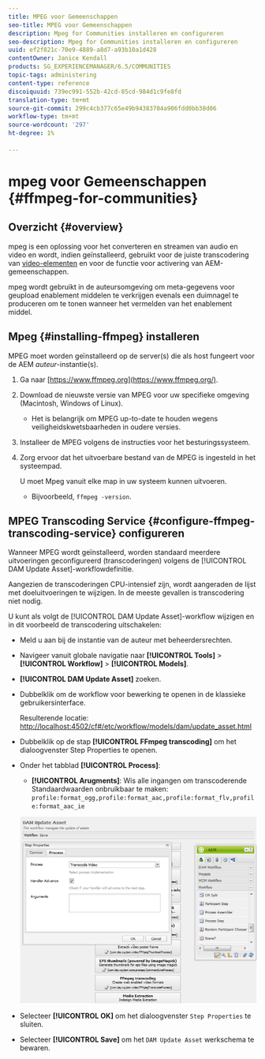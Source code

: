 ```yaml
---
title: MPEG voor Gemeenschappen
seo-title: MPEG voor Gemeenschappen
description: Mpeg for Communities installeren en configureren
seo-description: Mpeg for Communities installeren en configureren
uuid: ef2f821c-70e9-4889-a8d7-a93b10a1d428
contentOwner: Janice Kendall
products: SG_EXPERIENCEMANAGER/6.5/COMMUNITIES
topic-tags: administering
content-type: reference
discoiquuid: 739ec991-552b-42cd-85cd-984d1c9fe8fd
translation-type: tm+mt
source-git-commit: 299c4cb377c65e49b94383704a906fdd0bb38d06
workflow-type: tm+mt
source-wordcount: '297'
ht-degree: 1%

---
```



# mpeg voor Gemeenschappen {#ffmpeg-for-communities}

## Overzicht {#overview}

mpeg is een oplossing voor het converteren en streamen van audio en video en wordt, indien geïnstalleerd, gebruikt voor de juiste transcodering van [video-elementen](../../help/sites-authoring/default-components-foundation.md#video) en voor de functie voor activering van AEM-gemeenschappen.

mpeg wordt gebruikt in de auteursomgeving om meta-gegevens voor geupload enablement middelen te verkrijgen evenals een duimnagel te produceren om te tonen wanneer het vermelden van het enablement middel.

## Mpeg {#installing-ffmpeg} installeren

MPEG moet worden geïnstalleerd op de server(s) die als host fungeert voor de AEM *auteur*-instantie(s).

1. Ga naar [https://www.ffmpeg.org](https://www.ffmpeg.org/).
1. Download de nieuwste versie van MPEG voor uw specifieke omgeving (Macintosh, Windows of Linux).

   * Het is belangrijk om MPEG up-to-date te houden wegens veiligheidskwetsbaarheden in oudere versies.

1. Installeer de MPEG volgens de instructies voor het besturingssysteem.

1. Zorg ervoor dat het uitvoerbare bestand van de MPEG is ingesteld in het systeempad.

   U moet Mpeg vanuit elke map in uw systeem kunnen uitvoeren.

   * Bijvoorbeeld, `ffmpeg -version`.

## MPEG Transcoding Service {#configure-ffmpeg-transcoding-service} configureren

Wanneer MPEG wordt geïnstalleerd, worden standaard meerdere uitvoeringen geconfigureerd (transcoderingen) volgens de [!UICONTROL DAM Update Asset]-workflowdefinitie.

Aangezien de transcoderingen CPU-intensief zijn, wordt aangeraden de lijst met doeluitvoeringen te wijzigen. In de meeste gevallen is transcodering niet nodig.

U kunt als volgt de [!UICONTROL DAM Update Asset]-workflow wijzigen en in dit voorbeeld de transcodering uitschakelen:

* Meld u aan bij de instantie van de auteur met beheerdersrechten.
* Navigeer vanuit globale navigatie naar **[!UICONTROL Tools]** > **[!UICONTROL Workflow]** > **[!UICONTROL Models]**.
* **[!UICONTROL DAM Update Asset]** zoeken.
* Dubbelklik om de workflow voor bewerking te openen in de klassieke gebruikersinterface.

   Resulterende locatie: [http://localhost:4502/cf#/etc/workflow/models/dam/update_asset.html](http://localhost:4502/cf#/etc/workflow/models/dam/update_asset.html)

* Dubbelklik op de stap **[!UICONTROL FFmpeg transcoding]** om het dialoogvenster Step Properties te openen.
* Onder het tabblad **[!UICONTROL Process]**:

   * **[!UICONTROL Arugments]**: Wis alle ingangen om transcoderende Standaardwaarden onbruikbaar te maken:  `profile:format_ogg,profile:format_aac,profile:format_flv,profile:format_aac_ie`

   ![chlimage_1-372](assets/chlimage_1-372.png)

* Selecteer **[!UICONTROL OK]** om het dialoogvenster `Step Properties` te sluiten.

* Selecteer **[!UICONTROL Save]** om het `DAM Update Asset` werkschema te bewaren.



